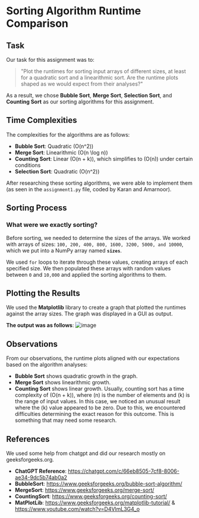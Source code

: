 # Sorting Algorithm Runtime Comparison

## Task

Our task for this assignment was to:

> "Plot the runtimes for sorting input arrays of different sizes, at least for a quadratic sort and a linearithmic sort. Are the runtime plots shaped as we would expect from their analyses?"

As a result, we chose **Bubble Sort**, **Merge Sort**, **Selection Sort**, and **Counting Sort** as our sorting algorithms for this assignment.

## Time Complexities

The complexities for the algorithms are as follows:

- **Bubble Sort**: Quadratic \(O(n^2)\)
- **Merge Sort**: Linearithmic \(O(n \log n)\)
- **Counting Sort**: Linear \(O(n + k)\), which simplifies to \(O(n)\) under certain conditions
- **Selection Sort**: Quadratic \(O(n^2)\)

After researching these sorting algorithms, we were able to implement them (as seen in the `assignment1.py` file, coded by Karan and Amarnoor).

## Sorting Process

### What were we exactly sorting?

Before sorting, we needed to determine the sizes of the arrays. We worked with arrays of sizes: `100, 200, 400, 800, 1600, 3200, 5000, and 10000`, which we put into a NumPy array named **`sizes`**.

We used `for` loops to iterate through these values, creating arrays of each specified size. We then populated these arrays with random values between `0` and `10,000` and applied the sorting algorithms to them.

## Plotting the Results

We used the **Matplotlib** library to create a graph that plotted the runtimes against the array sizes. The graph was displayed in a GUI as output.

**The output was as follows**: ![image](https://github.com/user-attachments/assets/1796cfcb-0102-42a0-8c74-d865c3e886da)


## Observations

From our observations, the runtime plots aligned with our expectations based on the algorithm analyses:

- **Bubble Sort** shows quadratic growth in the graph.
- **Merge Sort** shows linearithmic growth.
- **Counting Sort** shows linear growth. Usually, counting sort has a time complexity of \(O(n + k)\), where \(n\) is the number of elements and \(k\) is the range of input values.
In this case, we noticed an unusual result where the \(k\) value appeared to be zero. Due to this, we encountered difficulties determining the exact reason for this outcome. This is something that may need some research. 



## References

We used some help from chatgpt and did our research mostly on geeksforgeeks.org. 

- **ChatGPT Reference**: https://chatgpt.com/c/66eb8505-7cf8-8006-ae34-9dc5b74ab0a2
- **BubbleSort**: https://www.geeksforgeeks.org/bubble-sort-algorithm/
- **MergeSort**:  https://www.geeksforgeeks.org/merge-sort/
- **CountingSort**: https://www.geeksforgeeks.org/counting-sort/
- **MatPlotLib**: https://www.geeksforgeeks.org/matplotlib-tutorial/ & https://www.youtube.com/watch?v=D4VlmL3G4_o

  

